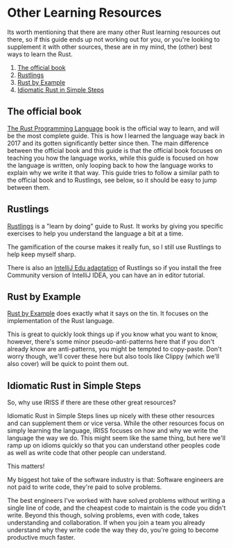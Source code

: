 Other Learning Resources
========================

Its worth mentioning that there are many other Rust learning resources out there, so if this guide ends up not working
out for you, or you're looking to supplement it with other sources, these are in my mind, the (other) best ways to learn
the Rust.

1. [The official book](#the-official-book)
2. [Rustlings](#rustlings)
3. [Rust by Example](#rust-by-example)
4. [Idiomatic Rust in Simple Steps](#idiomatic-rust-in-simple-steps)

The official book
-----------------

[The Rust Programming Language](https://doc.rust-lang.org/book/) book is the official way to learn, and will be the
most complete guide. This is how I learned the language way back in 2017 and its gotten significantly better since then.
The main difference between the official book and this guide is that the official book focuses on teaching you how the
language works, while this guide is focused on how the language is written, only looping back to how the language works
to explain why we write it that way. This guide tries to follow a similar path to the official book and to Rustlings,
see below, so it should be easy to jump between them.

Rustlings
---------

[Rustlings](https://github.com/rust-lang/rustlings/) is a "learn by doing" guide to Rust. It works by giving you
specific exercises to help you understand the language a bit at a time.

The gamification of the course makes it really fun, so I still use Rustlings to help keep myself sharp.

There is also an [IntelliJ Edu adaptation](https://plugins.jetbrains.com/plugin/16631-learn-rust/about) of Rustlings so
if you install the free Community version of IntelliJ IDEA, you can have an in editor tutorial.

Rust by Example
---------------

[Rust by Example](https://doc.rust-lang.org/stable/rust-by-example/) does exactly what it says on the tin. It focuses on
the implementation of the Rust language.

This is great to quickly look things up if you know what you want to know, however, there's some minor
pseudo-anti-patterns here that if you don't already know are anti-patterns, you might be tempted to copy-paste. Don't
worry though, we'll cover these here but also tools like Clippy (which we'll also cover) will be quick to point them
out.


Idiomatic Rust in Simple Steps
------------------------------

So, why use IRISS if there are these other great resources?

Idiomatic Rust in Simple Steps lines up nicely with these other resources and can supplement them or vice versa. While
the other resources focus on simply learning the language, IRISS focuses on how and why we write the language the way
we do. This might seem like the same thing, but here we'll ramp up on idioms quickly so that you can understand other
peoples code as well as write code that other people can understand.

This matters!

My biggest hot take of the software industry is that: Software engineers are not paid to write code, they're paid to
solve problems.

The best engineers I've worked with have solved problems without writing a single line of code, and the cheapest code to
maintain is the code you didn't write. Beyond this though, solving problems, even with code, takes understanding and
collaboration. If when you join a team you already understand why they write code the way they do, you're going to
become productive much faster.
